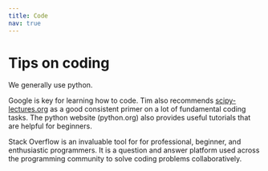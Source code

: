 ```yaml
---
title: Code
nav: true
---
```


# Tips on coding
We generally use python.

Google is key for learning how to code.  Tim also recommends [scipy-lectures.org](https://scipy-lectures.org/) as a good consistent primer on a lot of fundamental coding tasks. The python website (python.org) also provides useful tutorials that are helpful for beginners.

Stack Overflow is an invaluable tool for for professional, beginner, and enthusiastic programmers. It is a question and answer platform used across the programming community to solve coding problems collaboratively.



